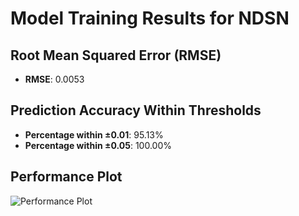 # Model Training Results for NDSN

## Root Mean Squared Error (RMSE)
- **RMSE**: 0.0053

## Prediction Accuracy Within Thresholds
- **Percentage within ±0.01**: 95.13%
- **Percentage within ±0.05**: 100.00%

## Performance Plot
![Performance Plot](../imgs/NDSN.png)
